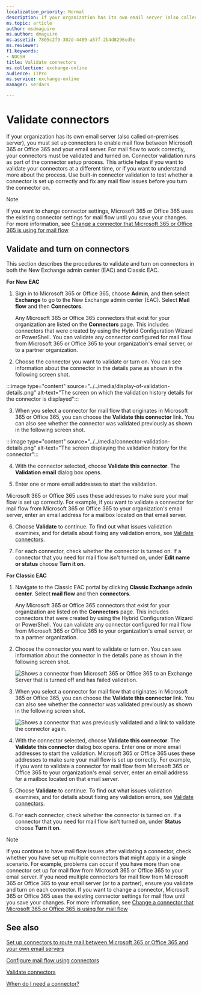 ```yaml
---
localization_priority: Normal
description: If your organization has its own email server (also called on-premises server), you must set up connectors to enable mail flow between Microsoft 365 or Office 365 and your email server. For mail flow to work correctly, your connectors must be validated and turned on. Connector validation runs as part of the connector setup process. This article helps if you want to validate your connectors at a different time, or if you want to understand more about the process. Use built-in connector validation to test whether a connector is set up correctly and fix any mail flow issues before you turn the connector on.
ms.topic: article
author: msdmaguire
ms.author: dmaguire
ms.assetid: 7805c2f9-302d-4409-a57f-2b4d8296cd5e
ms.reviewer: 
f1.keywords:
- NOCSH
title: Validate connectors
ms.collection: exchange-online
audience: ITPro
ms.service: exchange-online
manager: serdars

---
```


# Validate connectors

If your organization has its own email server (also called on-premises server), you must set up connectors to enable mail flow between Microsoft 365 or Office 365 and your email server. For mail flow to work correctly, your connectors must be validated and turned on. Connector validation runs as part of the connector setup process. This article helps if you want to validate your connectors at a different time, or if you want to understand more about the process. Use built-in connector validation to test whether a connector is set up correctly and fix any mail flow issues before you turn the connector on.

> [!NOTE]
> If you want to change connector settings, Microsoft 365 or Office 365 uses the existing connector settings for mail flow until you save your changes. For more information, see [Change a connector that Microsoft 365 or Office 365 is using for mail flow](set-up-connectors-to-route-mail.md#change-a-connector-that-microsoft-365-or-office-365-is-using-for-mail-flow)

## Validate and turn on connectors

This section describes the procedures to validate and turn on connectors in both the New Exchange admin center (EAC) and Classic EAC.

 **For New EAC**

1. Sign in to Microsoft 365 or Office 365, choose **Admin**, and then select **Exchange** to go to the New Exchange admin center (EAC). Select **Mail flow** and then **Connectors**.

   Any Microsoft 365 or Office 365 connectors that exist for your organization are listed on the **Connectors** page. This includes connectors that were created by using the Hybrid Configuration Wizard or PowerShell. You can validate any connector configured for mail flow from Microsoft 365 or Office 365 to your organization's email server, or to a partner organization.

2. Choose the connector you want to validate or turn on. You can see information about the connector in the details pane as shown in the following screen shot.

:::image type="content" source="../../media/display-of-validation-details.png" alt-text="The screen on which the validation history details for the connector is displayed":::

3. When you select a connector for mail flow that originates in Microsoft 365 or Office 365, you can choose the **Validate this connector** link. You can also see whether the connector was validated previously as shown in the following screen shot.

:::image type="content" source="../../media/connector-validation-details.png" alt-text="The screen displaying the validation history for the connector":::

4. With the connector selected, choose **Validate this connector**. The **Validation email** dialog box opens.

5. Enter one or more email addresses to start the validation. 

Microsoft 365 or Office 365 uses these addresses to make sure your mail flow is set up correctly. For example, if you want to validate a connector for mail flow from Microsoft 365 or Office 365 to your organization's email server, enter an email address for a mailbox located on that email server.

6. Choose **Validate** to continue. To find out what issues validation examines, and for details about fixing any validation errors, see [Validate connectors](validate-connectors.md).

7. For each connector, check whether the connector is turned on. If a connector that you need for mail flow isn't turned on, under **Edit name or status** choose **Turn it on**.

**For Classic EAC**

1. Navigate to the Classic EAC portal by clicking **Classic Exchange admin center**. Select **mail flow** and then **connectors**.

   Any Microsoft 365 or Office 365 connectors that exist for your organization are listed on the **Connectors** page. This includes connectors that were created by using the Hybrid Configuration Wizard or PowerShell. You can validate any connector configured for mail flow from Microsoft 365 or Office 365 to your organization's email server, or to a partner organization.

2. Choose the connector you want to validate or turn on. You can see information about the connector in the details pane as shown in the following screen shot.

   ![Shows a connector from Microsoft 365 or Office 365 to an Exchange Server that is turned off and has failed validation.](../../media/94d4c6ed-70d0-4a1d-915b-9d089f58d714.png)

3. When you select a connector for mail flow that originates in Microsoft 365 or Office 365, you can choose the **Validate this connector** link. You can also see whether the connector was validated previously as shown in the following screen shot.

   ![Shows a connector that was previously validated and a link to validate the connector again.](../../media/e563a5dd-5e3c-4e78-8d3b-1e4b05a8e5d1.png)

4. With the connector selected, choose **Validate this connector**. The **Validate this connector** dialog box opens. Enter one or more email addresses to start the validation. Microsoft 365 or Office 365 uses these addresses to make sure your mail flow is set up correctly. For example, if you want to validate a connector for mail flow from Microsoft 365 or Office 365 to your organization's email server, enter an email address for a mailbox located on that email server.

5. Choose **Validate** to continue. To find out what issues validation examines, and for details about fixing any validation errors, see [Validate connectors](validate-connectors.md).

6. For each connector, check whether the connector is turned on. If a connector that you need for mail flow isn't turned on, under **Status** choose **Turn it on**.

> [!NOTE]
> If you continue to have mail flow issues after validating a connector, check whether you have set up multiple connectors that might apply in a single scenario. For example, problems can occur if you have more than one connector set up for mail flow from Microsoft 365 or Office 365 to your email server. If you need multiple connectors for mail flow from Microsoft 365 or Office 365 to your email server (or to a partner), ensure you validate and turn on each connector. If you want to change a connector, Microsoft 365 or Office 365 uses the existing connector settings for mail flow until you save your changes. For more information, see [Change a connector that Microsoft 365 or Office 365 is using for mail flow](set-up-connectors-to-route-mail.md#change-a-connector-that-microsoft-365-or-office-365-is-using-for-mail-flow)

## See also

[Set up connectors to route mail between Microsoft 365 or Office 365 and your own email servers](set-up-connectors-to-route-mail.md)

[Configure mail flow using connectors](use-connectors-to-configure-mail-flow.md)

[Validate connectors](validate-connectors.md)

[When do I need a connector?](use-connectors-to-configure-mail-flow.md#when-do-i-need-a-connector)

